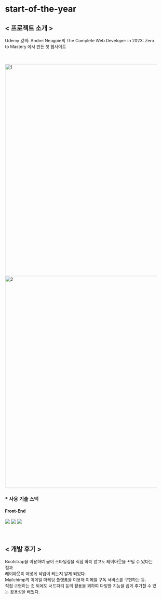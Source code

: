# start-of-the-year

## < 프로젝트 소개 >
Udemy 강의: Andrei Neagoie의 The Complete Web Developer in 2023: Zero to Mastery 에서 만든 첫 웹사이트

<br>
<br>
<img width="700" alt="1" src="https://github.com/ppassong/robofriends/assets/132435219/95b199b2-f21b-4de8-bf09-e241dfb8b074">

<img width="700" alt="2" src="https://github.com/ppassong/robofriends/assets/132435219/b8793296-2c24-4253-8fc3-fbcf22d2c655">

### * 사용 기술 스택
#### Front-End
<img src="https://img.shields.io/badge/html5-E34F26?style=for-the-badge&logo=html5&logoColor=white"> <img src="https://img.shields.io/badge/css-1572B6?style=for-the-badge&logo=css3&logoColor=white"> <img src="https://img.shields.io/badge/bootstrap-7952B3?style=for-the-badge&logo=bootstrap&logoColor=black">
<br>
<br>
<br>
## < 개발 후기 >
Bootstrap을 이용하여 굳이 스타일링을 직접 하지 않고도 레이아웃을 꾸밀 수 있다는 점과<br>
레이아웃이 어떻게 작업이 되는지 알게 되었다.<br>
Mailchimp의 이메일 마케팅 플랫폼을 이용해 이메일 구독 서비스를 구현하는 등.<br>
직접 구현하는 것 외에도 서드파티 등의 활용을 꾀하여 다양한 기능을 쉽게 추가할 수 있는 활용성을 배웠다.

